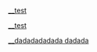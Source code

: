 <!-- 

@collect-readme
title: _
insert_to: hogehoge
children: true
new_tab: true
@collect-readme

-->


[__test](https://github.com/cilly-yllic/collect-readme/__test/1/1-1)

[__test](https://github.com/cilly-yllic/collect-readme/__test/1/1-1/1-1-1)

[__dadadadadada dadada](https://github.com/cilly-yllic/collect-readme/__test/1/1-2)